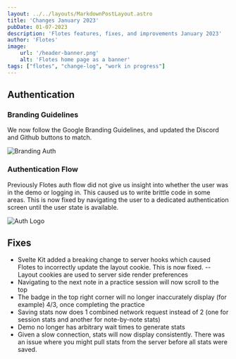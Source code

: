 ```yaml
---
layout: ../../layouts/MarkdownPostLayout.astro
title: 'Changes January 2023'
pubDate: 01-07-2023
description: 'Flotes features, fixes, and improvements January 2023'
author: 'Flotes'
image:
    url: '/header-banner.png' 
    alt: 'Flotes home page as a banner'
tags: ["flotes", "change-log", "work in progress"]
---
```


## Authentication

### Branding Guidelines

We now follow the Google Branding Guidelines, and updated the Discord and Github buttons to match.

![Branding Auth](/branding-auth.png)

### Authentication Flow

Previously Flotes auth flow did not give us insight into whether the user was in the demo or logging in.
This caused us to write brittle code in some areas. This is now fixed by navigating the user to a dedicated authentication screen until the user state is available.

![Auth Logo](/auth-logo.png)

## Fixes
- Svelte Kit added a breaking change to server hooks which caused Flotes to incorrectly update the layout cookie. This is now fixed. -- Layout cookies are used to server side render preferences
- Navigating to the next note in a practice session will now scroll to the top
- The badge in the top right corner will no longer inaccurately display (for example) 4/3, once completing the practice
- Saving stats now does 1 combined network request instead of 2 (one for session stats and another for note-by-note stats)
- Demo no longer has arbitrary wait times to generate stats
- Given a slow connection, stats will now display consistently. There was an issue where you might pull stats from the server before all stats were saved.
